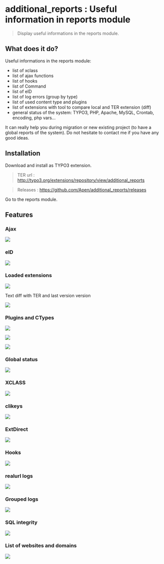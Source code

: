 additional_reports : Useful information in reports module
=======================================================
>  Display useful informations in the reports module.

## What does it do?

Useful informations in the reports module:

* list of xclass
* list of ajax functions
* list of hooks
* list of Command
* list of eID
* list of log errors (group by type)
* list of used content type and plugins
* list of extensions with tool to compare local and TER extension (diff)
* general status of the system: TYPO3, PHP, Apache, MySQL, Crontab, encoding, php vars...

It can really help you during migration or new existing project (to have a global reports of the system).
Do not hesitate to contact me if you have any good ideas.

## Installation

Download and install as TYPO3 extension.

>TER url : http://typo3.org/extensions/repository/view/additional_reports

>Releases : https://github.com/Apen/additional_reports/releases

Go to the reports module.

## Features

### Ajax

![](https://raw.githubusercontent.com/Apen/additional_reports/master/Resources/Public/Images/ajax.png)

### eID

![](https://raw.githubusercontent.com/Apen/additional_reports/master/Resources/Public/Images/eid.png)

### Loaded extensions

![](https://raw.githubusercontent.com/Apen/additional_reports/master/Resources/Public/Images/extensions.png)

Text diff with TER and last version version

![](https://raw.githubusercontent.com/Apen/additional_reports/master/Resources/Public/Images/extensions-diff.png)

### Plugins and CTypes

![](https://raw.githubusercontent.com/Apen/additional_reports/master/Resources/Public/Images/plugins.png)

![](https://raw.githubusercontent.com/Apen/additional_reports/master/Resources/Public/Images/ctypes.png)

![](https://raw.githubusercontent.com/Apen/additional_reports/master/Resources/Public/Images/summary.png)

### Global status

![](https://raw.githubusercontent.com/Apen/additional_reports/master/Resources/Public/Images/status-typo3.png)

### XCLASS

![](https://raw.githubusercontent.com/Apen/additional_reports/master/Resources/Public/Images/xclass.png)

### clikeys

![](https://raw.githubusercontent.com/Apen/additional_reports/master/Resources/Public/Images/clikeys.png)

### ExtDirect

![](https://raw.githubusercontent.com/Apen/additional_reports/master/Resources/Public/Images/extdirect.png)

### Hooks

![](https://raw.githubusercontent.com/Apen/additional_reports/master/Resources/Public/Images/hooks.png)

### realurl logs

![](https://raw.githubusercontent.com/Apen/additional_reports/master/Resources/Public/Images/realurl.png)

### Grouped logs

![](https://raw.githubusercontent.com/Apen/additional_reports/master/Resources/Public/Images/logs.png)

### SQL integrity

![](https://raw.githubusercontent.com/Apen/additional_reports/master/Resources/Public/Images/sql.png)

### List of websites and domains

![](https://raw.githubusercontent.com/Apen/additional_reports/master/Resources/Public/Images/websites.png)



